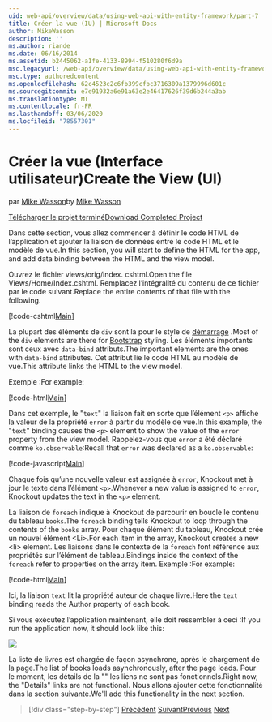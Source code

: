 ```yaml
---
uid: web-api/overview/data/using-web-api-with-entity-framework/part-7
title: Créer la vue (IU) | Microsoft Docs
author: MikeWasson
description: ''
ms.author: riande
ms.date: 06/16/2014
ms.assetid: b2445062-a1fe-4133-8994-f510280f6d9a
msc.legacyurl: /web-api/overview/data/using-web-api-with-entity-framework/part-7
msc.type: authoredcontent
ms.openlocfilehash: 62c4523c2c6fb399cfbc3716309a1379996d601c
ms.sourcegitcommit: e7e91932a6e91a63e2e46417626f39d6b244a3ab
ms.translationtype: MT
ms.contentlocale: fr-FR
ms.lasthandoff: 03/06/2020
ms.locfileid: "78557301"
---
```

# <a name="create-the-view-ui"></a><span data-ttu-id="f8a55-102">Créer la vue (Interface utilisateur)</span><span class="sxs-lookup"><span data-stu-id="f8a55-102">Create the View (UI)</span></span>

<span data-ttu-id="f8a55-103">par [Mike Wasson](https://github.com/MikeWasson)</span><span class="sxs-lookup"><span data-stu-id="f8a55-103">by [Mike Wasson](https://github.com/MikeWasson)</span></span>

[<span data-ttu-id="f8a55-104">Télécharger le projet terminé</span><span class="sxs-lookup"><span data-stu-id="f8a55-104">Download Completed Project</span></span>](https://github.com/MikeWasson/BookService)

<span data-ttu-id="f8a55-105">Dans cette section, vous allez commencer à définir le code HTML de l’application et ajouter la liaison de données entre le code HTML et le modèle de vue.</span><span class="sxs-lookup"><span data-stu-id="f8a55-105">In this section, you will start to define the HTML for the app, and add data binding between the HTML and the view model.</span></span>

<span data-ttu-id="f8a55-106">Ouvrez le fichier views/orig/index. cshtml.</span><span class="sxs-lookup"><span data-stu-id="f8a55-106">Open the file Views/Home/Index.cshtml.</span></span> <span data-ttu-id="f8a55-107">Remplacez l’intégralité du contenu de ce fichier par le code suivant.</span><span class="sxs-lookup"><span data-stu-id="f8a55-107">Replace the entire contents of that file with the following.</span></span>

[!code-cshtml[Main](part-7/samples/sample1.cshtml)]

<span data-ttu-id="f8a55-108">La plupart des éléments de `div` sont là pour le style de [démarrage](http://getbootstrap.com/) .</span><span class="sxs-lookup"><span data-stu-id="f8a55-108">Most of the `div` elements are there for [Bootstrap](http://getbootstrap.com/) styling.</span></span> <span data-ttu-id="f8a55-109">Les éléments importants sont ceux avec `data-bind` attributs.</span><span class="sxs-lookup"><span data-stu-id="f8a55-109">The important elements are the ones with `data-bind` attributes.</span></span> <span data-ttu-id="f8a55-110">Cet attribut lie le code HTML au modèle de vue.</span><span class="sxs-lookup"><span data-stu-id="f8a55-110">This attribute links the HTML to the view model.</span></span>

<span data-ttu-id="f8a55-111">Exemple :</span><span class="sxs-lookup"><span data-stu-id="f8a55-111">For example:</span></span>

[!code-html[Main](part-7/samples/sample2.html)]

<span data-ttu-id="f8a55-112">Dans cet exemple, le &quot;`text`&quot; la liaison fait en sorte que l’élément `<p>` affiche la valeur de la propriété `error` à partir du modèle de vue.</span><span class="sxs-lookup"><span data-stu-id="f8a55-112">In this example, the &quot;`text`&quot; binding causes the `<p>` element to show the value of the `error` property from the view model.</span></span> <span data-ttu-id="f8a55-113">Rappelez-vous que `error` a été déclaré comme `ko.observable`:</span><span class="sxs-lookup"><span data-stu-id="f8a55-113">Recall that `error` was declared as a `ko.observable`:</span></span>

[!code-javascript[Main](part-7/samples/sample3.js)]

<span data-ttu-id="f8a55-114">Chaque fois qu’une nouvelle valeur est assignée à `error`, Knockout met à jour le texte dans l’élément `<p>`.</span><span class="sxs-lookup"><span data-stu-id="f8a55-114">Whenever a new value is assigned to `error`, Knockout updates the text in the `<p>` element.</span></span>

<span data-ttu-id="f8a55-115">La liaison de `foreach` indique à Knockout de parcourir en boucle le contenu du tableau `books`.</span><span class="sxs-lookup"><span data-stu-id="f8a55-115">The `foreach` binding tells Knockout to loop through the contents of the `books` array.</span></span> <span data-ttu-id="f8a55-116">Pour chaque élément du tableau, Knockout crée un nouvel élément &lt;Li&gt;.</span><span class="sxs-lookup"><span data-stu-id="f8a55-116">For each item in the array, Knockout creates a new &lt;li&gt; element.</span></span> <span data-ttu-id="f8a55-117">Les liaisons dans le contexte de la `foreach` font référence aux propriétés sur l’élément de tableau.</span><span class="sxs-lookup"><span data-stu-id="f8a55-117">Bindings inside the context of the `foreach` refer to properties on the array item.</span></span> <span data-ttu-id="f8a55-118">Exemple :</span><span class="sxs-lookup"><span data-stu-id="f8a55-118">For example:</span></span>

[!code-html[Main](part-7/samples/sample4.html)]

<span data-ttu-id="f8a55-119">Ici, la liaison `text` lit la propriété auteur de chaque livre.</span><span class="sxs-lookup"><span data-stu-id="f8a55-119">Here the `text` binding reads the Author property of each book.</span></span>

<span data-ttu-id="f8a55-120">Si vous exécutez l’application maintenant, elle doit ressembler à ceci :</span><span class="sxs-lookup"><span data-stu-id="f8a55-120">If you run the application now, it should look like this:</span></span>

![](part-7/_static/image1.png)

<span data-ttu-id="f8a55-121">La liste de livres est chargée de façon asynchrone, après le chargement de la page.</span><span class="sxs-lookup"><span data-stu-id="f8a55-121">The list of books loads asynchronously, after the page loads.</span></span> <span data-ttu-id="f8a55-122">Pour le moment, les détails de la &quot;&quot; les liens ne sont pas fonctionnels.</span><span class="sxs-lookup"><span data-stu-id="f8a55-122">Right now, the &quot;Details&quot; links are not functional.</span></span> <span data-ttu-id="f8a55-123">Nous allons ajouter cette fonctionnalité dans la section suivante.</span><span class="sxs-lookup"><span data-stu-id="f8a55-123">We'll add this functionality in the next section.</span></span>

> [!div class="step-by-step"]
> <span data-ttu-id="f8a55-124">[Précédent](part-6.md)
> [Suivant](part-8.md)</span><span class="sxs-lookup"><span data-stu-id="f8a55-124">[Previous](part-6.md)
[Next](part-8.md)</span></span>
